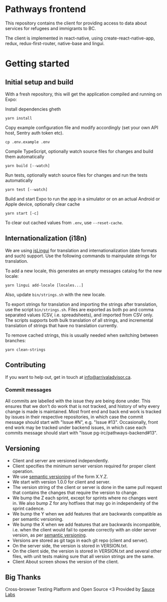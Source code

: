 # Pathways frontend

This repository contains the client for providing access to data about services for refugees and immigrants to BC.

The client is implemented in react-native, using create-react-native-app, redux, redux-first-router, native-base and lingui.

# Getting started

## Initial setup and build

With a fresh repository, this will get the application compiled and running on Expo:

Install dependencies
gheth
```
yarn install
```

Copy example configuration file and modify accordingly (set your own API host, Sentry auth token etc).
```
cp .env.example .env
```

Compile TypeScript, optionally watch source files for changes and build them automatically

```
yarn build [--watch]
```

Run tests, optionally watch source files for changes and run the tests automatically

```
yarn test [--watch]
```

Build and start Expo to run the app in a simulator or on an actual Android or Apple device, optionally clear cache

```
yarn start [-c]
```

To clear out cached values from `.env`, use `--reset-cache`.

## Internationalization (i18n)

We are using [jsLingui](https://github.com/lingui/js-lingui) for translation and internationalization (date formats and such) support. Use the following commands to mainpulate strings for translation.

To add a new locale, this generates an empty messages catalog for the new locale:

```
yarn lingui add-locale [locales...]
```

Also, update `bin/strings.sh` with the new locale.

To export strings for translation and importing the strings after translation, use the script `bin/strings.sh`. Files are exported as both po and comma separated values (CSV, i.e. spreadsheets), and imported from CSV only. The scripts supports both bulk translation of all strings, and incremental translation of strings that have no translation currently.

To remove cached strings, this is usually needed when switching between branches:

```
yarn clean-strings
```
## Contributing

If you want to help out, get in touch at info@arrivaladvisor.ca.

### Commit messages

All commits are labelled with the issue they are being done under. This ensures that we don't do work that is not tracked, and history of why every change is made is maintained. Most front end and back end work is tracked by issues in their respective repositories, in which case the commit message should start with "Issue #N", e.g. "Issue #13". Occasionally, front end work may be tracked under backend issues, in which case each commits message should start with "Issue pg-irc/pathways-backend#13".

## Versioning

* Client and server are versioned independently.
* Client specifies the minimum server version required for proper client operation.
* We use [semantic versioning](https://semver.org/) of the form X.Y.Z.
* We start with version 1.0.0 for client and server.
* The version string of the client or server is done in the same pull request that contains the changes that require the version to change.
* We bump the Z each sprint, except for sprints where no changes went in. We also bump Z for any hotfixes that may go in independenty of the sprint cadence.
* We bump the Y when we add features that are backwards compatible as per semantic versioning.
* We bump the X when we add features that are backwards incompatible, i.e. when the client would fail to operate correctly with an older server version, as per [semantic versioning](https://semver.org/).
* Versions are stored as git tags in each git repo (client and server).
* On the server side, the version is stored in VERSION.txt.
* On the client side, the version is stored in VERSION.txt and several other files, with unit tests making sure that all version strings are the same.
* Client About screen shows the version of the client.

## Big Thanks

Cross-browser Testing Platform and Open Source <3 Provided by [Sauce Labs][SauceLabsURL]

[SauceLabsURL]: https://saucelabs.com
